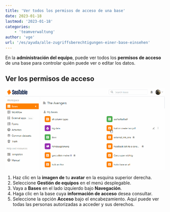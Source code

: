 ```yaml
---
title: 'Ver todos los permisos de acceso de una base'
date: 2023-01-18
lastmod: '2023-01-18'
categories:
    - 'teamverwaltung'
author: 'vge'
url: '/es/ayuda/alle-zugriffsberechtigungen-einer-base-einsehen'
---
```


En la **administración del equipo**, puede ver todos los **permisos de acceso** de una base para controlar quién puede ver o editar los datos.

## Ver los permisos de acceso

![Ver todas las opciones de acceso de una base](images/Alle-Zugriffsmoeglichkeiten-einer-Base-einsehen-1.gif)

1. Haz clic en la **imagen de** tu **avatar** en la esquina superior derecha.
2. Seleccione **Gestión de equipos** en el menú desplegable.
3. Vaya a **Bases** en el lado izquierdo bajo **Navegación**.
4. Haga clic en la base cuya **información de acceso** desea consultar.
5. Seleccione la opción **Acceso** bajo el encabezamiento. Aquí puede ver todas las personas autorizadas a acceder y sus derechos.
